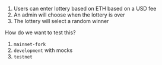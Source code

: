1. Users can enter lottery based on ETH based on a USD fee
2. An admin will choose when the lottery is over
3. The lottery will select a random winner

How do we want to test this?

1. `mainnet-fork` 
2. `development` with mocks
3. `testnet`
